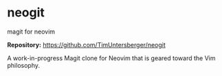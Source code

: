 # neogit

magit for neovim

**Repository:** <https://github.com/TimUntersberger/neogit>

A work-in-progress Magit clone for Neovim that is geared toward the Vim philosophy.

